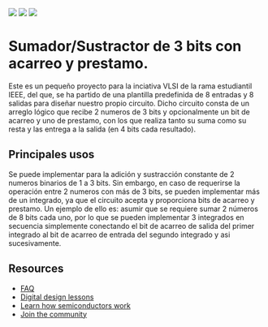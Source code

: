 ![](../../workflows/gds/badge.svg) ![](../../workflows/docs/badge.svg) ![](../../workflows/wokwi_test/badge.svg)

# Sumador/Sustractor de 3 bits con acarreo y prestamo.

Este es un pequeño proyecto para la inciativa VLSI de la rama estudiantil IEEE, del que, se ha partido de una plantilla predefinida de 8 entradas y 8 salidas para diseñar nuestro propio circuito. 
Dicho circuito consta de un arreglo lógico que recibe 2 numeros de 3 bits y opcionalmente un bit de acarreo y uno de prestamo, con los que realiza tanto su suma como su resta y las entrega a la salida (en 4 bits cada resultado).

## Principales usos

Se puede implementar para la adición y sustracción constante de 2 numeros binarios de 1 a 3 bits. Sin embargo, en caso de requerirse la operación entre 2 numeros con más de 3 bits, se pueden implementar más de un integrado, ya que el circuito acepta y proporciona bits de acarreo y prestamo. Un ejemplo de ello es: asumir que se requiere sumar 2 números de 8 bits cada uno, por lo que se pueden implementar 3 integrados en secuencia simplemente conectando el bit de acarreo de salida del primer integrado al bit de acarreo de entrada del segundo integrado y asi sucesivamente.

## Resources

- [FAQ](https://tinytapeout.com/faq/)
- [Digital design lessons](https://tinytapeout.com/digital_design/)
- [Learn how semiconductors work](https://tinytapeout.com/siliwiz/)
- [Join the community](https://discord.gg/rPK2nSjxy8)
